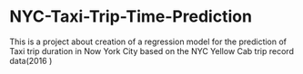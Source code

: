# NYC-Taxi-Trip-Time-Prediction
This is a project about creation of a regression model for the prediction of Taxi trip duration in Now York City based on the NYC Yellow Cab trip record data(2016 )
